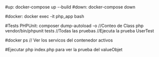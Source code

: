 #up:
  docker-compose up --build
#down:
  docker-compose down

  #docker:
      docker exec -it php_app bash

#Tests PHPUnit:
     composer dump-autoload -o          //Conteo de Class
     php vendor/bin/phpunit tests //Todas las pruebas
     //Ejecuta la prueba  UserTest

#docker ps // Ver los servicos del contenedor activos


#Ejecutar php index.php para ver la prueba del valueObjet




